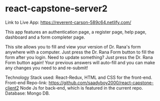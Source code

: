 # react-capstone-server2

Link to Live App: https://reverent-carson-589c64.netlify.com/

This app features an authentication page, a register page, help page, dashboard and a form completer page. 

This site allows you to fill and view your version of Dr. Rana's form anywhere with a computer. Just press the Dr. Rana Form button to fill the form after you login. Need to update something? Just press the Dr. Rana Form button again! Your previous answers will auto-fill and you can make any changes you need to and re-submit!

Technology Stack used: 
React-Redux, HTML and CSS for the front-end. Front-end Repo-link: https://github.com/saadyboy2000/react-capstone-client2
Node Js for back-end, which is featured in the current repo.
Database: Mongo DB.


